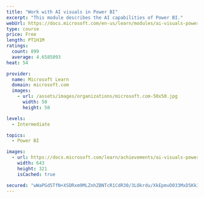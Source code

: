 ```yaml
---
title: "Work with AI visuals in Power BI"
excerpt: "This module describes the AI capabilities of Power BI."
webUrl: https://docs.microsoft.com/en-us/learn/modules/ai-visuals-power-bi/
type: course
price: Free
length: PT1H1M
ratings:
  count: 899
  average: 4.6585093
heat: 54

provider:
  name: Microsoft Learn
  domain: microsoft.com
  images:
    - url: /assets/images/organizations/microsoft.com-50x50.jpg
      width: 50
      height: 50

levels:
  - Intermediate

topics:
  - Power BI

images:
  - url: https://docs.microsoft.com/learn/achievements/ai-visuals-power-bi-social.png
    width: 643
    height: 321
    isCached: true

secured: "wWaPGd5TfN+XSDRxm9MLZnhZBNTcR1CdR30/3LOkrdu/XkEpmvD033MxD5Kk3k13fxvZtiSAeuBlB/OTlFFtB40hZrOAuwZ9A2ZgfjWgzYT4Q5rBZcD5BxIL+wAZhLoZkeXqsFuE1o6s9ox6cLH41HEDeNr6fWHPFokZwfj0VOQFP8gy2vulqxgr8pOmXZpA4KNceY2pEiS8IG+FRMbBl/ieoIAneagoYSzE/DhueUv4kzMVRxfbanHwgVcyX97J2gosa4RJAUYGRvVgeqet24/m/EI5yp2DI+NbZ8RLQn25fLmzszQy47ymaPTpPiI8ftM4a/72VpjbedjYZnFTaWXp+/pm0pQF1g6fAQtg17BFqC2/m8CoSN8ppU6Di4dGI+3p50rWBtG1q1Pilwyo03n//tHTvsvrwDagmKWcOo4=;+qSFDLWtrXjfa0GLKKlTtg=="
---
```


